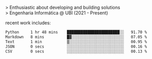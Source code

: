 
<!--<img width="1415" height="100" alt="blu" src="https://github.com/rdsilva01/rdsilva01/assets/101207588/deb060e5-d035-4f09-b511-e3f50605b207">-->

\> Enthusiastic about developing and building solutions <br>
\> Engenharia Informática @ UBI (2021 - Present)

<!-- <a href="https://www.rodrigosilva.live/">personal website</a> 🏁 -->

<!-- ![](https://komarev.com/ghpvc/?username=rdsilva01) -->

recent work includes:
<!--START_SECTION:waka-->

```txt
Python     1 hr 48 mins    ███████████████████████░░   91.70 %
Markdown   8 mins          █▓░░░░░░░░░░░░░░░░░░░░░░░   07.05 %
Text       1 min           ▒░░░░░░░░░░░░░░░░░░░░░░░░   00.95 %
JSON       0 secs          ░░░░░░░░░░░░░░░░░░░░░░░░░   00.16 %
CSV        0 secs          ░░░░░░░░░░░░░░░░░░░░░░░░░   00.13 %
```

<!--END_SECTION:waka-->

